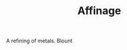 ---
title: Affinage
permalink: "/definitions/affinage.html"
body: A refining of metals. Blount
published_at: '2018-07-07'
layout: post
---